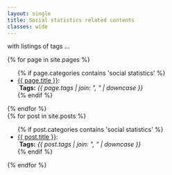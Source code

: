 ```yaml
---
layout: single
title: Social statistics related contents
classes: wide
---
```


with listings of tags ...

{% for page in site.pages %}
  <ul>
      {% if page.categories contains 'social statistics' %}
        <li><a href='{{ site.baseurl }}{{ page.url }}'>{{ page.title }}</a>: 
        	<div><i class="fas fa-fw fa-tags" aria-hidden="true"></i>&nbsp;<b>Tags:</b>
            <i>{{ page.tags | join: ", " | downcase }}</i>
          </div>  
        </li>
      {% endif %}
  </ul>
{% endfor %}
<br>
{% for post in site.posts %}
  <ul>
      {% if post.categories contains 'social statistics' %}
        <li><a href='{{ site.baseurl }}{{ post.url }}'>{{ post.title }}</a>: 
        	<div><i class="fas fa-fw fa-tags" aria-hidden="true"></i>&nbsp;<b>Tags:</b>
            <i>{{ post.tags | join: ", " | downcase }}</i>
          </div>  
        </li>
      {% endif %}
  </ul>
{% endfor %}